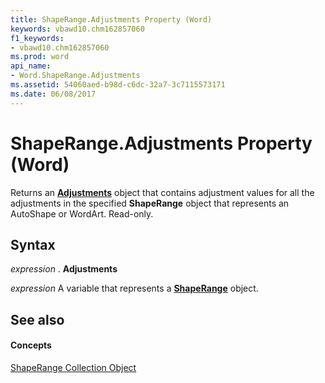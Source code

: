 ```yaml
---
title: ShapeRange.Adjustments Property (Word)
keywords: vbawd10.chm162857060
f1_keywords:
- vbawd10.chm162857060
ms.prod: word
api_name:
- Word.ShapeRange.Adjustments
ms.assetid: 54060aed-b98d-c6dc-32a7-3c7115573171
ms.date: 06/08/2017
---
```



# ShapeRange.Adjustments Property (Word)

Returns an  **[Adjustments](adjustments-object-word.md)** object that contains adjustment values for all the adjustments in the specified **ShapeRange** object that represents an AutoShape or WordArt. Read-only.


## Syntax

 _expression_ . **Adjustments**

 _expression_ A variable that represents a **[ShapeRange](shaperange-object-word.md)** object.


## See also


#### Concepts


[ShapeRange Collection Object](shaperange-object-word.md)

